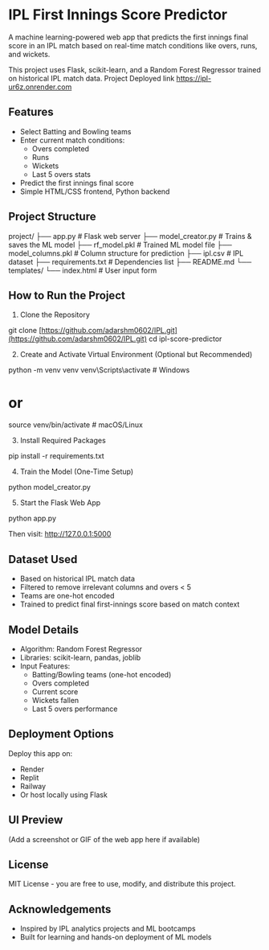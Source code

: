 # IPL First Innings Score Predictor

A machine learning-powered web app that predicts the first innings final score in an IPL match based on real-time match conditions like overs, runs, and wickets.

This project uses Flask, scikit-learn, and a Random Forest Regressor trained on historical IPL match data.
Project Deployed link  https://ipl-ur6z.onrender.com 

## Features

- Select Batting and Bowling teams
- Enter current match conditions:
  - Overs completed
  - Runs
  - Wickets
  - Last 5 overs stats
- Predict the first innings final score
- Simple HTML/CSS frontend, Python backend

## Project Structure

project/
├── app.py                  # Flask web server
├── model_creator.py        # Trains & saves the ML model
├── rf_model.pkl            # Trained ML model file
├── model_columns.pkl       # Column structure for prediction
├── ipl.csv                 # IPL dataset
├── requirements.txt        # Dependencies list
├── README.md
└── templates/
    └── index.html          # User input form

## How to Run the Project

1. Clone the Repository

git clone [https://github.com/adarshm0602/IPL.git](https://github.com/adarshm0602/IPL.git)
cd ipl-score-predictor

2. Create and Activate Virtual Environment (Optional but Recommended)

python -m venv venv
venv\Scripts\activate       # Windows
# or
source venv/bin/activate    # macOS/Linux

3. Install Required Packages

pip install -r requirements.txt

4. Train the Model (One-Time Setup)

python model_creator.py

5. Start the Flask Web App

python app.py

Then visit: http://127.0.0.1:5000

## Dataset Used

- Based on historical IPL match data
- Filtered to remove irrelevant columns and overs < 5
- Teams are one-hot encoded
- Trained to predict final first-innings score based on match context

## Model Details

- Algorithm: Random Forest Regressor
- Libraries: scikit-learn, pandas, joblib
- Input Features:
  - Batting/Bowling teams (one-hot encoded)
  - Overs completed
  - Current score
  - Wickets fallen
  - Last 5 overs performance

## Deployment Options

Deploy this app on:
- Render
- Replit
- Railway
- Or host locally using Flask

## UI Preview

(Add a screenshot or GIF of the web app here if available)

## License

MIT License - you are free to use, modify, and distribute this project.

## Acknowledgements

- Inspired by IPL analytics projects and ML bootcamps
- Built for learning and hands-on deployment of ML models
